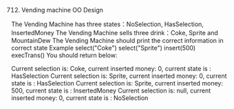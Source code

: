 712. Vending machine OO Design

The Vending Machine has three states：NoSelection, HasSelection, InsertedMoney
The Vending Machine sells three drink：Coke, Sprite and MountainDew
The Vending Machine should print the correct information in correct state
Example
select("Coke")
select("Sprite")
insert(500)
execTrans()
You should return below:

Current selection is: Coke, current inserted money: 0, current state is : HasSelection
Current selection is: Sprite, current inserted money: 0, current state is : HasSelection
Current selection is: Sprite, current inserted money: 500, current state is : InsertedMoney
Current selection is: null, current inserted money: 0, current state is : NoSelection
